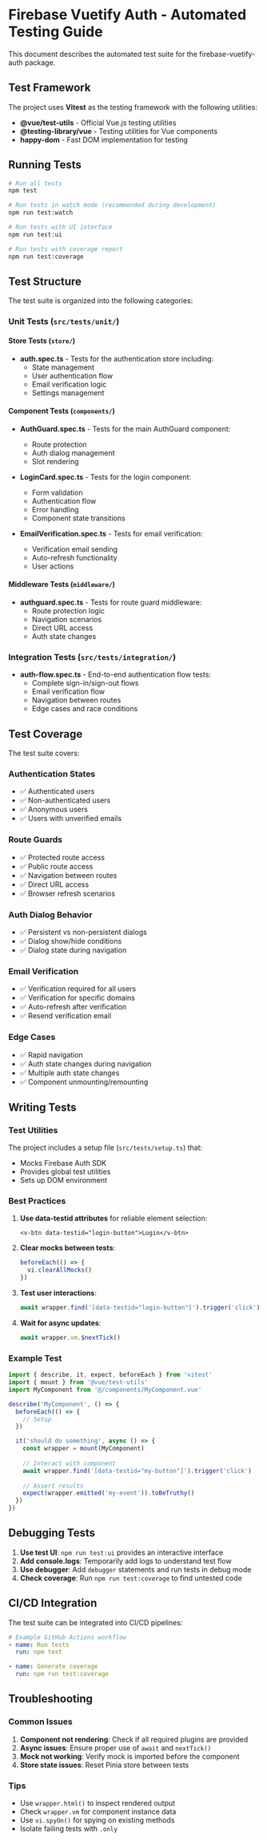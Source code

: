 # Firebase Vuetify Auth - Automated Testing Guide

This document describes the automated test suite for the firebase-vuetify-auth package.

## Test Framework

The project uses **Vitest** as the testing framework with the following utilities:
- **@vue/test-utils** - Official Vue.js testing utilities
- **@testing-library/vue** - Testing utilities for Vue components
- **happy-dom** - Fast DOM implementation for testing

## Running Tests

```bash
# Run all tests
npm test

# Run tests in watch mode (recommended during development)
npm run test:watch

# Run tests with UI interface
npm run test:ui

# Run tests with coverage report
npm run test:coverage
```

## Test Structure

The test suite is organized into the following categories:

### Unit Tests (`src/tests/unit/`)

#### Store Tests (`store/`)
- **auth.spec.ts** - Tests for the authentication store including:
  - State management
  - User authentication flow
  - Email verification logic
  - Settings management

#### Component Tests (`components/`)
- **AuthGuard.spec.ts** - Tests for the main AuthGuard component:
  - Route protection
  - Auth dialog management
  - Slot rendering
  
- **LoginCard.spec.ts** - Tests for the login component:
  - Form validation
  - Authentication flow
  - Error handling
  - Component state transitions

- **EmailVerification.spec.ts** - Tests for email verification:
  - Verification email sending
  - Auto-refresh functionality
  - User actions

#### Middleware Tests (`middleware/`)
- **authguard.spec.ts** - Tests for route guard middleware:
  - Route protection logic
  - Navigation scenarios
  - Direct URL access
  - Auth state changes

### Integration Tests (`src/tests/integration/`)
- **auth-flow.spec.ts** - End-to-end authentication flow tests:
  - Complete sign-in/sign-out flows
  - Email verification flow
  - Navigation between routes
  - Edge cases and race conditions

## Test Coverage

The test suite covers:

### Authentication States
- ✅ Authenticated users
- ✅ Non-authenticated users
- ✅ Anonymous users
- ✅ Users with unverified emails

### Route Guards
- ✅ Protected route access
- ✅ Public route access
- ✅ Navigation between routes
- ✅ Direct URL access
- ✅ Browser refresh scenarios

### Auth Dialog Behavior
- ✅ Persistent vs non-persistent dialogs
- ✅ Dialog show/hide conditions
- ✅ Dialog state during navigation

### Email Verification
- ✅ Verification required for all users
- ✅ Verification for specific domains
- ✅ Auto-refresh after verification
- ✅ Resend verification email

### Edge Cases
- ✅ Rapid navigation
- ✅ Auth state changes during navigation
- ✅ Multiple auth state changes
- ✅ Component unmounting/remounting

## Writing Tests

### Test Utilities

The project includes a setup file (`src/tests/setup.ts`) that:
- Mocks Firebase Auth SDK
- Provides global test utilities
- Sets up DOM environment

### Best Practices

1. **Use data-testid attributes** for reliable element selection:
   ```vue
   <v-btn data-testid="login-button">Login</v-btn>
   ```

2. **Clear mocks between tests**:
   ```typescript
   beforeEach(() => {
     vi.clearAllMocks()
   })
   ```

3. **Test user interactions**:
   ```typescript
   await wrapper.find('[data-testid="login-button"]').trigger('click')
   ```

4. **Wait for async updates**:
   ```typescript
   await wrapper.vm.$nextTick()
   ```

### Example Test

```typescript
import { describe, it, expect, beforeEach } from 'vitest'
import { mount } from '@vue/test-utils'
import MyComponent from '@/components/MyComponent.vue'

describe('MyComponent', () => {
  beforeEach(() => {
    // Setup
  })

  it('should do something', async () => {
    const wrapper = mount(MyComponent)
    
    // Interact with component
    await wrapper.find('[data-testid="my-button"]').trigger('click')
    
    // Assert results
    expect(wrapper.emitted('my-event')).toBeTruthy()
  })
})
```

## Debugging Tests

1. **Use test UI**: `npm run test:ui` provides an interactive interface
2. **Add console.logs**: Temporarily add logs to understand test flow
3. **Use debugger**: Add `debugger` statements and run tests in debug mode
4. **Check coverage**: Run `npm run test:coverage` to find untested code

## CI/CD Integration

The test suite can be integrated into CI/CD pipelines:

```yaml
# Example GitHub Actions workflow
- name: Run tests
  run: npm test

- name: Generate coverage
  run: npm run test:coverage
```

## Troubleshooting

### Common Issues

1. **Component not rendering**: Check if all required plugins are provided
2. **Async issues**: Ensure proper use of `await` and `nextTick()`
3. **Mock not working**: Verify mock is imported before the component
4. **Store state issues**: Reset Pinia store between tests

### Tips

- Use `wrapper.html()` to inspect rendered output
- Check `wrapper.vm` for component instance data
- Use `vi.spyOn()` for spying on existing methods
- Isolate failing tests with `.only`